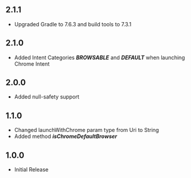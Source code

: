 ## 2.1.1

* Upgraded Gradle to 7.6.3 and build tools to 7.3.1

## 2.1.0

* Added Intent Categories ***BROWSABLE*** and ***DEFAULT*** when launching Chrome Intent

## 2.0.0

* Added null-safety support

## 1.1.0

* Changed launchWithChrome param type from Uri to String
* Added method ***isChromeDefaultBrowser***

## 1.0.0

* Initial Release
